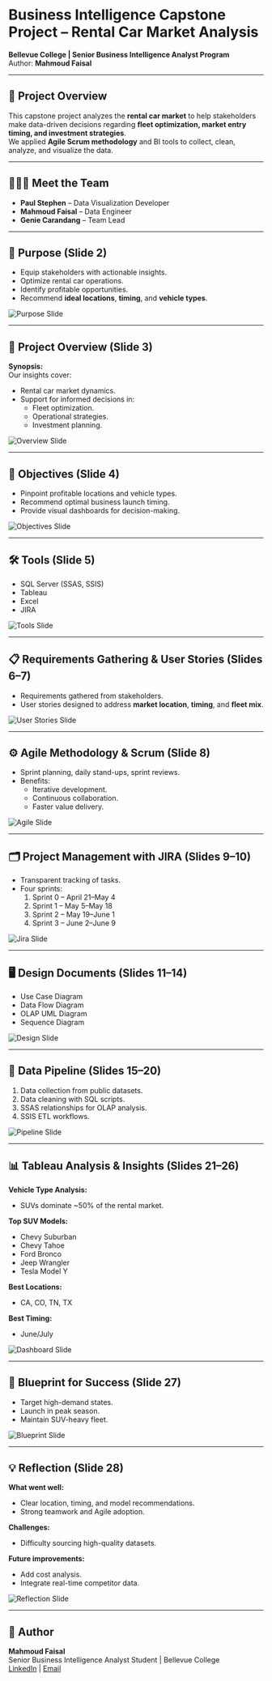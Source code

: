 # Business Intelligence Capstone Project – Rental Car Market Analysis

**Bellevue College | Senior Business Intelligence Analyst Program**  
Author: **Mahmoud Faisal**  

---

## 📌 Project Overview
This capstone project analyzes the **rental car market** to help stakeholders make data-driven decisions regarding **fleet optimization, market entry timing, and investment strategies**.  
We applied **Agile Scrum methodology** and BI tools to collect, clean, analyze, and visualize the data.

---

## 🧑‍🤝‍🧑 Meet the Team
- **Paul Stephen** – Data Visualization Developer  
- **Mahmoud Faisal** – Data Engineer  
- **Genie Carandang** – Team Lead  

---

## 🎯 Purpose (Slide 2)
- Equip stakeholders with actionable insights.
- Optimize rental car operations.
- Identify profitable opportunities.
- Recommend **ideal locations**, **timing**, and **vehicle types**.

![Purpose Slide](images/purpose.png)

---

## 📂 Project Overview (Slide 3)
**Synopsis:**  
Our insights cover:
- Rental car market dynamics.
- Support for informed decisions in:
  - Fleet optimization.
  - Operational strategies.
  - Investment planning.

![Overview Slide](images/overview.png)

---

## 🎯 Objectives (Slide 4)
- Pinpoint profitable locations and vehicle types.
- Recommend optimal business launch timing.
- Provide visual dashboards for decision-making.

![Objectives Slide](images/objectives.png)

---

## 🛠 Tools (Slide 5)
- SQL Server (SSAS, SSIS)
- Tableau
- Excel
- JIRA

![Tools Slide](images/tools.png)

---

## 📋 Requirements Gathering & User Stories (Slides 6–7)
- Requirements gathered from stakeholders.
- User stories designed to address **market location**, **timing**, and **fleet mix**.

![User Stories Slide](images/user_stories.png)

---

## ⚙ Agile Methodology & Scrum (Slide 8)
- Sprint planning, daily stand-ups, sprint reviews.
- Benefits:
  - Iterative development.
  - Continuous collaboration.
  - Faster value delivery.

![Agile Slide](images/agile.png)

---

## 🗂 Project Management with JIRA (Slides 9–10)
- Transparent tracking of tasks.
- Four sprints:
  1. Sprint 0 – April 21–May 4
  2. Sprint 1 – May 5–May 18
  3. Sprint 2 – May 19–June 1
  4. Sprint 3 – June 2–June 9

![Jira Slide](images/jira.png)

---

## 🖥 Design Documents (Slides 11–14)
- Use Case Diagram
- Data Flow Diagram
- OLAP UML Diagram
- Sequence Diagram

![Design Slide](images/design_docs.png)

---

## 🔄 Data Pipeline (Slides 15–20)
1. Data collection from public datasets.
2. Data cleaning with SQL scripts.
3. SSAS relationships for OLAP analysis.
4. SSIS ETL workflows.

![Pipeline Slide](images/pipeline.png)

---

## 📊 Tableau Analysis & Insights (Slides 21–26)
**Vehicle Type Analysis:**  
- SUVs dominate ~50% of the rental market.

**Top SUV Models:**
- Chevy Suburban
- Chevy Tahoe
- Ford Bronco
- Jeep Wrangler
- Tesla Model Y

**Best Locations:**
- CA, CO, TN, TX

**Best Timing:**
- June/July

![Dashboard Slide](images/dashboard.png)

---

## 🧩 Blueprint for Success (Slide 27)
- Target high-demand states.
- Launch in peak season.
- Maintain SUV-heavy fleet.

![Blueprint Slide](images/blueprint.png)

---

## 💡 Reflection (Slide 28)
**What went well:**
- Clear location, timing, and model recommendations.
- Strong teamwork and Agile adoption.

**Challenges:**
- Difficulty sourcing high-quality datasets.

**Future improvements:**
- Add cost analysis.
- Integrate real-time competitor data.

![Reflection Slide](images/reflection.png)

---

## 📧 Author
**Mahmoud Faisal**  
Senior Business Intelligence Analyst Student | Bellevue College  
[LinkedIn](https://www.linkedin.com/) | [Email](mailto:your.email@example.com)


